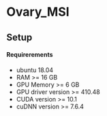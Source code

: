 # Ovary_MSI

## Setup

#### Requirerements
- ubuntu 18.04
- RAM >= 16 GB
- GPU Memory >= 6 GB
- GPU driver version >= 410.48
- CUDA version >= 10.1
- cuDNN version >= 7.6.4
